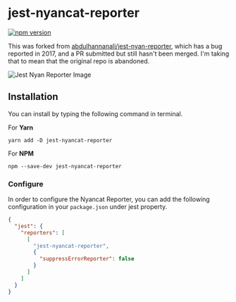 # jest-nyancat-reporter

<!--Badges Start-->

[![npm version](https://badge.fury.io/js/jest-nyancat-reporter.svg)](https://badge.fury.io/js/jest-nyancat-reporter)

<!--Badges End-->

This was forked from [abdulhannanali/jest-nyan-reporter](https://github.com/abdulhannanali/jest-nyan-reporter), which has a bug reported in 2017, and a PR submitted but still hasn't been merged. I'm taking that to mean that the original repo is abandoned.

![Jest Nyan Reporter Image](https://i.imgur.com/oPawvXV.png)

## Installation

You can install by typing the following command in terminal.

For **Yarn**

```
yarn add -D jest-nyancat-reporter
```

For **NPM**

```
npm --save-dev jest-nyancat-reporter
```

### Configure

In order to configure the Nyancat Reporter, you can add the following configuration in your `package.json` under jest property.

```json
{
  "jest": {
    "reporters": [
      [
        "jest-nyancat-reporter",
        {
          "suppressErrorReporter": false
        }
      ]
    ]
  }
}
```
